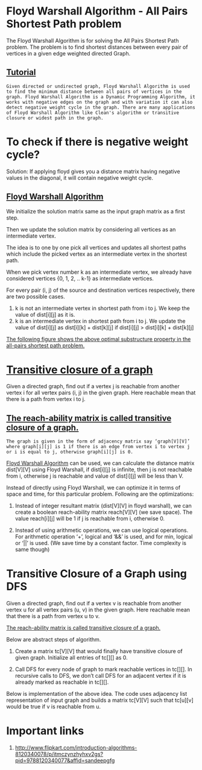 # Floyd Warshall Algorithm - All Pairs Shortest Path problem

The Floyd Warshall Algorithm is for solving the All Pairs Shortest Path problem. The problem is to find shortest distances between every pair of vertices in a given edge weighted directed Graph.

## [Tutorial](https://www.youtube.com/watch?v=LwJdNfdLF9s)

`Given directed or undirected graph, Floyd Warshall Algorithm is used to find the minimum distance between all pairs of vertices in the graph. Floyd Warshall Algorithm is a Dynamic Programming Algorithm, it works with negative edges on the graph and with variation it can also detect negative weight cycle in the graph. There are many applications of Floyd Warshall Algorithm like Clean's algorithm or transitive closure or widest path in the graph.`

# To check if there is negative weight cycle?
Solution: If applying floyd gives you a distance matrix having negative values in the diagonal, it will contain negative weight cycle.

## [Floyd Warshall Algorithm](https://ideone.com/h71hmW)

We initialize the solution matrix same as the input graph matrix as a first step. 

Then we update the solution matrix by considering all vertices as an intermediate vertex. 

The idea is to one by one pick all vertices and updates all shortest paths which include the picked vertex as an intermediate vertex in the shortest path. 

When we pick vertex number k as an intermediate vertex, we already have considered vertices {0, 1, 2, .. k-1} as intermediate vertices. 

For every pair (i, j) of the source and destination vertices respectively, there are two possible cases.

1. k is not an intermediate vertex in shortest path from i to j. We keep the value of dist[i][j] as it is.
2. k is an intermediate vertex in shortest path from i to j. We update the value of dist[i][j] as dist[i][k] + dist[k][j] if dist[i][j] > dist[i][k] + dist[k][j]

[The following figure shows the above optimal substructure property in the all-pairs shortest path problem.](https://cdncontribute.geeksforgeeks.org/wp-content/uploads/dpFloyd-Warshall-.jpg)

# [Transitive closure of a graph](https://ideone.com/eKNo4K)

Given a directed graph, find out if a vertex j is reachable from another vertex i for all vertex pairs (i, j) in the given graph. Here reachable mean that there is a path from vertex i to j. 

## [The reach-ability matrix is called transitive closure of a graph.](https://contribute.geeksforgeeks.org/wp-content/uploads/transitiveclosure.png)

`The graph is given in the form of adjacency matrix say ‘graph[V][V]’ where graph[i][j] is 1 if there is an edge from vertex i to vertex j or i is equal to j, otherwise graph[i][j] is 0.`

[Floyd Warshall Algorithm](https://www.geeksforgeeks.org/floyd-warshall-algorithm-dp-16/) can be used, we can calculate the distance matrix dist[V][V] using Floyd Warshall, if dist[i][j] is infinite, then j is not reachable from i, otherwise j is reachable and value of dist[i][j] will be less than V.

Instead of directly using Floyd Warshall, we can optimize it in terms of space and time, for this particular problem. Following are the optimizations:

1) Instead of integer resultant matrix (dist[V][V] in floyd warshall), we can create a boolean reach-ability matrix reach[V][V] (we save space). The value reach[i][j] will be 1 if j is reachable from i, otherwise 0.

2) Instead of using arithmetic operations, we can use logical operations. For arithmetic operation ‘+’, logical and ‘&&’ is used, and for min, logical or ‘||’ is used. (We save time by a constant factor. Time complexity is same though)

# Transitive Closure of a Graph using DFS

Given a directed graph, find out if a vertex v is reachable from another vertex u for all vertex pairs (u, v) in the given graph. Here reachable mean that there is a path from vertex u to v. 

[The reach-ability matrix is called transitive closure of a graph.](https://cdncontribute.geeksforgeeks.org/wp-content/uploads/transitive-closer-graph.png)

Below are abstract steps of algorithm.

1. Create a matrix tc[V][V] that would finally have transitive closure of given graph. Initialize all entries of tc[][] as 0.

2. Call DFS for every node of graph to mark reachable vertices in tc[][]. In recursive calls to DFS, we don’t call DFS for an adjacent vertex if it is already marked as reachable in tc[][].

Below is implementation of the above idea. The code uses adjacency list representation of input graph and builds a matrix tc[V][V] such that tc[u][v] would be true if v is reachable from u.

# Important links

1. http://www.flipkart.com/introduction-algorithms-8120340078/p/itmczynzhyhxv2gs?pid=9788120340077&affid=sandeepgfg